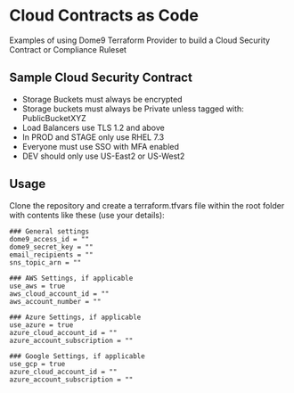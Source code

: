 # Cloud Contracts as Code

Examples of using Dome9 Terraform Provider to build a Cloud Security Contract or Compliance Ruleset

## Sample Cloud Security Contract

- Storage Buckets must always be encrypted
- Storage buckets must always be Private unless tagged with: PublicBucketXYZ
- Load Balancers use TLS 1.2 and above
- In PROD and STAGE only use RHEL 7.3
- Everyone must use SSO with MFA enabled
- DEV should only use US-East2 or US-West2

## Usage

Clone the repository and create a terraform.tfvars file within the root folder with contents like these (use your details):

```
### General settings
dome9_access_id = ""
dome9_secret_key = ""
email_recipients = ""
sns_topic_arn = ""

### AWS Settings, if applicable
use_aws = true
aws_cloud_account_id = ""
aws_account_number = ""

### Azure Settings, if applicable
use_azure = true
azure_cloud_account_id = ""
azure_account_subscription = ""

### Google Settings, if applicable
use_gcp = true
azure_cloud_account_id = ""
azure_account_subscription = ""
``` 